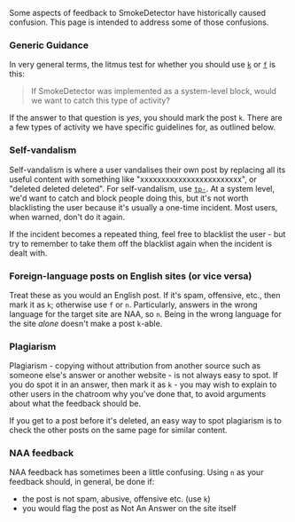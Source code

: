 Some aspects of feedback to SmokeDetector have historically caused confusion. This page is intended to address some of those confusions.

### Generic Guidance
In very general terms, the litmus test for whether you should use [`k`](https://github.com/Charcoal-SE/SmokeDetector/wiki/Commands#silent-mode-and-aliases) or [`f`](https://github.com/Charcoal-SE/SmokeDetector/wiki/Commands#silent-mode-and-aliases) is this:

> If SmokeDetector was implemented as a system-level block, would we want to catch this type of activity?

If the answer to that question is *yes*, you should mark the post `k`. There are a few types of activity we have specific guidelines for, as outlined below.

### Self-vandalism
Self-vandalism is where a user vandalises their own post by replacing all its useful content with something like "xxxxxxxxxxxxxxxxxxxxxxxx", or "deleted deleted deleted". For self-vandalism, use [`tp-`](https://github.com/Charcoal-SE/SmokeDetector/wiki/Commands#privileged-commands-as-reply). At a system level, we'd want to catch and block people doing this, but it's not worth blacklisting the user because it's usually a one-time incident. Most users, when warned, don't do it again.

If the incident becomes a repeated thing, feel free to blacklist the user - but try to remember to take them off the blacklist again when the incident is dealt with.

### Foreign-language posts on English sites (or vice versa)
Treat these as you would an English post. If it's spam, offensive, etc., then mark it as `k`; otherwise use `f` or `n`. Particularly, answers in the wrong language for the target site are NAA, so `n`. Being in the wrong language for the site *alone* doesn't make a post `k`-able.

### Plagiarism
Plagiarism - copying without attribution from another source such as someone else's answer or another website - is not always easy to spot. If you do spot it in an answer, then mark it as `k` - you may wish to explain to other users in the chatroom why you've done that, to avoid arguments about what the feedback should be.

If you get to a post before it's deleted, an easy way to spot plagiarism is to check the other posts on the same page for similar content.

### NAA feedback
NAA feedback has sometimes been a little confusing. Using `n` as your feedback should, in general, be done if:

- the post is not spam, abusive, offensive etc. (use `k`)
- you would flag the post as Not An Answer on the site itself